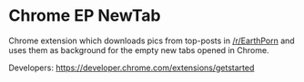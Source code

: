 # Chrome EP NewTab

Chrome extension which downloads pics from top-posts in [/r/EarthPorn](https://www.reddit.com/r/earthporn) and uses them as background for the empty new tabs opened in Chrome.

Developers:
https://developer.chrome.com/extensions/getstarted
